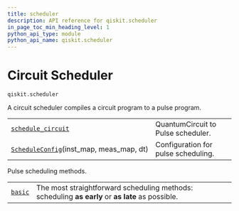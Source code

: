 ```yaml
---
title: scheduler
description: API reference for qiskit.scheduler
in_page_toc_min_heading_level: 1
python_api_type: module
python_api_name: qiskit.scheduler
---
```


<span id="module-qiskit.scheduler" />

<span id="qiskit-scheduler" />

<span id="circuit-scheduler-qiskit-scheduler" />

# Circuit Scheduler

<span id="module-qiskit.scheduler" />

`qiskit.scheduler`

A circuit scheduler compiles a circuit program to a pulse program.

|                                                                                                                                                 |                                     |
| ----------------------------------------------------------------------------------------------------------------------------------------------- | ----------------------------------- |
| [`schedule_circuit`](qiskit.scheduler.schedule_circuit#module-qiskit.scheduler.schedule_circuit "qiskit.scheduler.schedule_circuit")            | QuantumCircuit to Pulse scheduler.  |
| [`ScheduleConfig`](qiskit.scheduler.ScheduleConfig#qiskit.scheduler.ScheduleConfig "qiskit.scheduler.ScheduleConfig")(inst\_map, meas\_map, dt) | Configuration for pulse scheduling. |

<span id="module-qiskit.scheduler.methods" />

Pulse scheduling methods.

|                                                                                                                  |                                                                                                  |
| ---------------------------------------------------------------------------------------------------------------- | ------------------------------------------------------------------------------------------------ |
| [`basic`](qiskit.scheduler.methods.basic#module-qiskit.scheduler.methods.basic "qiskit.scheduler.methods.basic") | The most straightforward scheduling methods: scheduling **as early** or **as late** as possible. |

